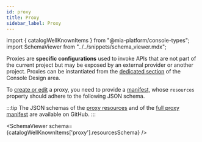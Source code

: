 ```yaml
---
id: proxy
title: Proxy
sidebar_label: Proxy
---
```


import { catalogWellKnownItems } from "@mia-platform/console-types";
import SchemaViewer from "../../snippets/schema_viewer.mdx";

Proxies are **specific configurations** used to invoke APIs that are not part of the current project but may be exposed by an external provider or another project. Proxies can be instantiated from the [dedicated section](/development_suite/api-console/api-design/proxy.md) of the Console Design area.

To [create or edit](/software-catalog/management/overview.md) a proxy, you need to provide a [manifest](./overview.md), whose `resources` property should adhere to the following JSON schema.

:::tip
The JSON schemas of the [proxy resources](https://raw.githubusercontent.com/mia-platform/console-sdk/refs/tags/%40mia-platform/console-types%400.38.11/packages/console-types/schemas/catalog/proxy.resources.schema.json) and of the [full proxy manifest](https://raw.githubusercontent.com/mia-platform/console-sdk/refs/tags/%40mia-platform/console-types%400.38.11/packages/console-types/schemas/catalog/proxy.manifest.schema.json) are available on GitHub.
:::

<SchemaViewer schema={catalogWellKnownItems['proxy'].resourcesSchema} />

